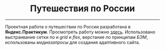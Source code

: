 <h1 align="center">Путешествия по России</h1>

------

Проектная работа о путешествии по России разработана в **Яндекс.Практикум**. Просмотреть работу можно [здесь](https://ilzira-mur.github.io/russian-travel/index.html).
Использовано выстраивание сетки по и _grid_ и _flex_, верстание по принципам _БЭМ_, использованы _медиазапросы_ для создания адаптивного сайта.